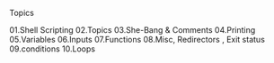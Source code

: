 
Topics

01.Shell Scripting
02.Topics
03.She-Bang & Comments
04.Printing
05.Variables
06.Inputs
07.Functions
08.Misc, Redirectors , Exit status
09.conditions
10.Loops